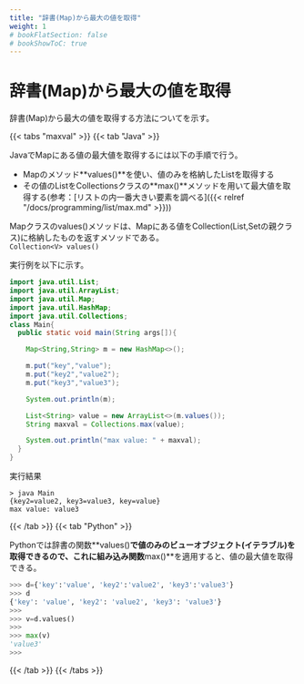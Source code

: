 ```yaml
---
title: "辞書(Map)から最大の値を取得"
weight: 1
# bookFlatSection: false
# bookShowToC: true
---
```


# 辞書(Map)から最大の値を取得

辞書(Map)から最大の値を取得する方法についてを示す。

{{< tabs "maxval" >}}
{{< tab "Java" >}}

JavaでMapにある値の最大値を取得するには以下の手順で行う。  

- Mapのメソッド**values()**を使い、値のみを格納したListを取得する
- その値のListをCollectionsクラスの**max()**メソッドを用いて最大値を取得する(参考：[リストの内一番大きい要素を調べる]({{< relref "/docs/programming/list/max.md" >}}))

Mapクラスのvalues()メソッドは、Mapにある値をCollection(List,Setの親クラス)に格納したものを返すメソッドである。  
`Collection<V> values()`

実行例を以下に示す。  

```java
import java.util.List;
import java.util.ArrayList;
import java.util.Map;
import java.util.HashMap;
import java.util.Collections;
class Main{
  public static void main(String args[]){

    Map<String,String> m = new HashMap<>();

    m.put("key","value");
    m.put("key2","value2");
    m.put("key3","value3");

    System.out.println(m);

    List<String> value = new ArrayList<>(m.values());
    String maxval = Collections.max(value);

    System.out.println("max value: " + maxval);
  }
}
```

実行結果
```
> java Main
{key2=value2, key3=value3, key=value}
max value: value3
```

{{< /tab >}}
{{< tab "Python" >}}

Pythonでは辞書の関数**values()**で値のみのビューオブジェクト(イテラブル)を取得できるので、これに組み込み関数**max()**を適用すると、値の最大値を取得できる。  

```python
>>> d={'key':'value', 'key2':'value2', 'key3':'value3'}
>>> d
{'key': 'value', 'key2': 'value2', 'key3': 'value3'}
>>> 
>>> v=d.values()
>>> 
>>> max(v)
'value3'
>>> 
```

{{< /tab >}}
{{< /tabs >}}



